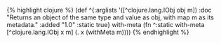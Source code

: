 {% highlight clojure %}
(def
 ^{:arglists '([^clojure.lang.IObj obj m])
   :doc "Returns an object of the same type and value as obj, with
    map m as its metadata."
   :added "1.0"
   :static true}
 with-meta (fn ^:static with-meta [^clojure.lang.IObj x m]
             (. x (withMeta m))))
{% endhighlight %}
